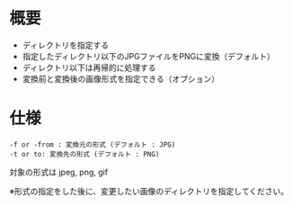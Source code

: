 
# 概要
- ディレクトリを指定する
- 指定したディレクトリ以下のJPGファイルをPNGに変換（デフォルト）
- ディレクトリ以下は再帰的に処理する
- 変換前と変換後の画像形式を指定できる（オプション）

# 仕様
	-f or -from : 変換元の形式 (デフォルト : JPG)
	-t or to: 変換先の形式 (デフォルト : PNG)

対象の形式は jpeg, png, gif

※形式の指定をした後に、変更したい画像のディレクトリを指定してください。